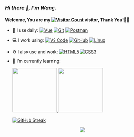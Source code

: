 

### _Hi there 👋, I'm Wang._  

#### Welcome, You are my [![Visitor Count](https://profile-counter.glitch.me/1/count.svg)](https://github.com/Discover999/) visitor, Thank You!🎉🎉  

- 🚀 I use daily: 
  [![Vue](https://img.shields.io/badge/Vue.js-35495E?logo=vue.js&logoColor=4FC08D)](https://github.com/Discover999/)
  [![Git](https://img.shields.io/badge/-Git-000000?logo=git&logoColor=FF7043)](https://github.com/Discover999/)
  [![Postman](https://img.shields.io/badge/-Postman-7A1FA2?logo=postman&logoColor=FC8019)](https://github.com/Discover999/)

- 💻 I work using: 
  [![VS Code](https://img.shields.io/badge/-VS%20Code-007ACC?style=plastic&logo=visual-studio-code)](https://github.com/Discover999/)
  [![GitHub](https://img.shields.io/badge/-GitHub-181717?style=plastic&logo=github)](https://github.com/Discover999/)
  [![Linux](https://img.shields.io/badge/-Linux-F16061?logo=linux&logoColor=000)](https://github.com/Discover999/)

- ⚙️ I also use and work: 
  [![HTML5](https://img.shields.io/badge/-HTML5-E34F26?style=plastic&logo=html5&logoColor=white)](https://github.com/Discover999/)
  [![CSS3](https://img.shields.io/badge/-CSS3-1572B6?style=plastic&logo=css3)](https://github.com/Discover999/)

- 🌱 I’m currently learning: 


  [<span><img src="https://github-readme-stats.vercel.app/api/top-langs/?username=discover999&layout=compact" height=145/></span>
  <span><img src="https://github-readme-stats.vercel.app/api?username=discover999&layout=compact&count_private=true&show_icons=true" height=145/></span>](https://github.com/Discover999/)

  [![GitHub Streak](http://github-readme-streak-stats.herokuapp.com?user=Discover999&theme=blueberry&date_format=%5BY.%5Dn.j&locale=zh)](https://git.io/streak-stats)

<div align="center">
  <a href="" target="_blank" style="display: inline-block;">
    <img
        src="https://img.shields.io/badge/Donate-BUY%20ME%20A%20COFFEE-blue?style=for-the-badge&logo=BuyMeACoffee&logoColor=FEFEFE"
        align="center"
    />
  </a>
</div>
